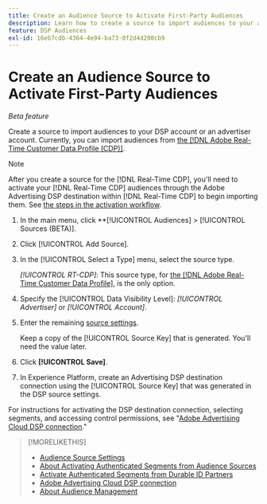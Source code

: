 ```yaml
---
title: Create an Audience Source to Activate First-Party Audiences
description: Learn how to create a source to import audiences to your account or an advertiser account.
feature: DSP Audiences
exl-id: 16eb7cdb-4364-4e94-ba73-0f2d4d200cb9
---
```

# Create an Audience Source to Activate First-Party Audiences

*Beta feature*

<!-- Will this remain for admin users/Adobe account teams only? -->

Create a source to import audiences to your DSP account or an advertiser account. Currently, you can import audiences from [the [!DNL Adobe Real-Time Customer Data Profile (CDP)]](https://experienceleague.adobe.com/docs/experience-platform/rtcdp/overview.html).

>[!NOTE]
>
>After you create a source for the [!DNL Real-Time CDP], you'll need to activate your [!DNL Real-Time CDP] audiences through the Adobe Advertising DSP destination within [!DNL Real-Time CDP] to begin importing them. See [the steps in the activation workflow](source-about.md#workflow-sources).

1. In the main menu, click **[!UICONTROL Audiences] > [!UICONTROL Sources (BETA)].

1. Click [!UICONTROL Add Source].

1. In the [!UICONTROL Select a Type] menu, select the source type.

   *[!UICONTROL RT-CDP]*:  This source type, for [the [!DNL Adobe Real-Time Customer Data Profile]](source-about.md), is the only option.

1. Specify the [!UICONTROL Data Visibility Level]: *[!UICONTROL Advertiser]* or *[!UICONTROL Account]*.

1. Enter the remaining [source settings](source-settings.md).

   Keep a copy of the [!UICONTROL Source Key] that is generated. You'll need the value later.

1. Click **[!UICONTROL Save]**.

1.  In Experience Platform, create an Advertising DSP destination connection using the [!UICONTROL Source Key] that was generated in the DSP source settings.

   For instructions for activating the DSP destination connection, selecting segments, and accessing control permissions, see "[Adobe Advertising Cloud DSP connection](https://experienceleague.adobe.com/docs/experience-platform/destinations/catalog/advertising/adobe-advertising-cloud-connection.html)."

>[!MORELIKETHIS]
>
>* [Audience Source Settings](source-settings.md)
>* [About Activating Authenticated Segments from Audience Sources](source-about.md)
>* [Activate Authenticated Segments from Durable ID Partners](source-durable-id.md)<!-- title?-->
>* [Adobe Advertising Cloud DSP connection](https://experienceleague.adobe.com/docs/experience-platform/destinations/catalog/advertising/adobe-advertising-cloud-connection.html)
>* [About Audience Management](/help/dsp/audiences/audience-about.md)

